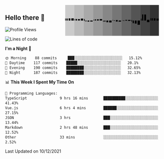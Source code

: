 <img width="307" align="right" src="https://raw.githubusercontent.com/SubZtep/SubZtep/master/assets/eq1.gif"/>

## Hello there 👋

<!--START_SECTION:waka-->
![Profile Views](http://img.shields.io/badge/Profile%20Views-11-blue)

![Lines of code](https://img.shields.io/badge/From%20Hello%20World%20I%27ve%20Written-830%20Thousand%20lines%20of%20code-blue)

**I'm a Night 🦉** 

```text
🌞 Morning    88 commits     ███░░░░░░░░░░░░░░░░░░░░░░   15.12% 
🌆 Daytime    117 commits    █████░░░░░░░░░░░░░░░░░░░░   20.1% 
🌃 Evening    190 commits    ████████░░░░░░░░░░░░░░░░░   32.65% 
🌙 Night      187 commits    ████████░░░░░░░░░░░░░░░░░   32.13%

```


📊 **This Week I Spent My Time On** 

```text
💬 Programming Languages: 
TypeScript               9 hrs 16 mins       ██████████░░░░░░░░░░░░░░░   41.43% 
Vue.js                   6 hrs 4 mins        ██████░░░░░░░░░░░░░░░░░░░   27.15% 
JSON                     3 hrs               ███░░░░░░░░░░░░░░░░░░░░░░   13.44% 
Markdown                 2 hrs 48 mins       ███░░░░░░░░░░░░░░░░░░░░░░   12.52% 
Other                    33 mins             ░░░░░░░░░░░░░░░░░░░░░░░░░   2.52%

```


 Last Updated on 10/12/2021
<!--END_SECTION:waka-->
